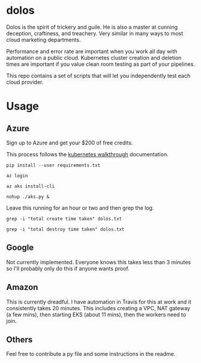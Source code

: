 # dolos

Dolos is the spirit of trickery and guile. He is also a master at cunning deception, craftiness, and treachery. Very similar in many ways to most cloud marketing departments.

Performance and error rate are important when you work all day with automation on a public cloud. Kubernetes cluster creation and deletion times are important if you value clean room testing as part of your pipelines.

This repo contains a set of scripts that will let you independently test each cloud provider.

# Usage

## Azure

Sign up to Azure and get your $200 of free credits.

This process follows the [kubernetes walkthrough](https://docs.microsoft.com/en-us/azure/aks/kubernetes-walkthrough) documentation.

```
pip install --user requirements.txt
```
```
az login
```
```
az aks install-cli
```
```
nohup ./aks.py &
```

Leave this running for an hour or two and then grep the log.

```
grep -i "total create time taken" dolos.txt
```
```
grep -i "total destroy time taken" dolos.txt
```


## Google

Not currently implemented. Everyone knows this takes less than 3 minutes so I'll probably only do this if anyone wants proof.

## Amazon

This is currently dreadful. I have automation in Travis for this at work and it consistently takes 20 minutes. This includes creating a VPC, NAT gateway (a few mins), then starting EKS (about 11 mins), then the workers need to join.

## Others

Feel free to contribute a py file and some instructions in the readme.
